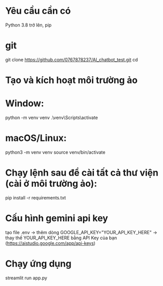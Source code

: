 # Yêu cầu cần có
Python 3.8 trở lên, pip

# git
git clone https://github.com/0767878237/AI_chatbot_test.git
cd <your-project-directory>

# Tạo và kích hoạt môi trường ảo
# Window:
python -m venv venv
.\venv\Scripts\activate

# macOS/Linux:
python3 -m venv venv
source venv/bin/activate

# Chạy lệnh sau để cài tất cả thư viện (cài ở môi trường ảo):
pip install -r requirements.txt

# Cấu hình gemini api key
tạo file .env -> thêm dòng GOOGLE_API_KEY="YOUR_API_KEY_HERE" -> thay thế YOUR_API_KEY_HERE bằng API Key của bạn (https://aistudio.google.com/app/api-keys)

# Chạy ứng dụng
streamlit run app.py
